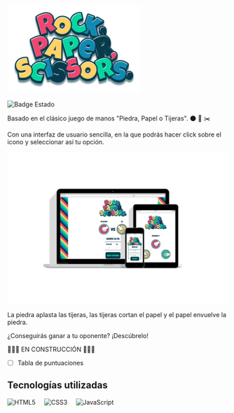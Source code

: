 ![Logo](./assets/logopeq.png)

![Badge Estado](https://img.shields.io/badge/ESTADO-Completado-green)

Basado en el clásico juego de manos "Piedra, Papel o Tijeras". 🌑 📃 ✂️

Con una interfaz de usuario sencilla, en la que podrás hacer click sobre el icono y seleccionar así tu opción.

![Mockup Proyecto](./assets/mockup.png)

La piedra aplasta las tijeras, las tijeras cortan el papel y el papel envuelve la piedra.

¿Conseguirás ganar a tu oponente? ¡Descúbrelo!

🚨🚧🚧 EN CONSTRUCCIÓN 🚧🚧🚨

- [ ] Tabla de puntuaciones

## Tecnologías utilizadas

![HTML5](https://img.shields.io/badge/html5-%23E34F26.svg?style=for-the-badge&logo=html5&logoColor=white) &nbsp;&nbsp;&nbsp;
![CSS3](https://img.shields.io/badge/css3-%231572B6.svg?style=for-the-badge&logo=css3&logoColor=white) &nbsp;&nbsp;&nbsp;
![JavaScript](https://img.shields.io/badge/javascript-%23323330.svg?style=for-the-badge&logo=javascript&logoColor=%23F7DF1E)
